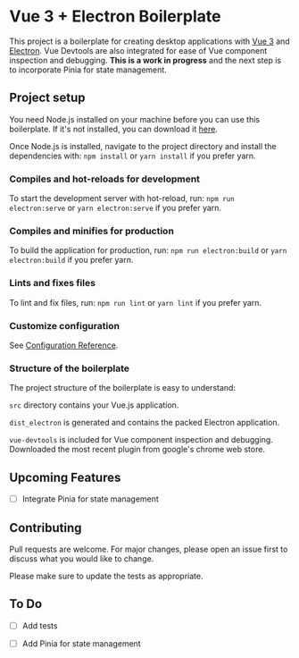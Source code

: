 # Vue 3 + Electron Boilerplate

This project is a boilerplate for creating desktop applications with [Vue 3](https://v3.vuejs.org/) and [Electron](https://www.electronjs.org/). Vue Devtools are also integrated for ease of Vue component inspection and debugging. **This is a work in progress** and the next step is to incorporate Pinia for state management.

## Project setup

You need Node.js installed on your machine before you can use this boilerplate. If it's not installed, you can download it [here](https://nodejs.org/en/download/).

Once Node.js is installed, navigate to the project directory and install the dependencies with:
``` npm install ```
or
``` yarn install ```
if you prefer yarn.

      
### Compiles and hot-reloads for development

To start the development server with hot-reload, run:
``` npm run electron:serve ```
or
``` yarn electron:serve ```
if you prefer yarn.

### Compiles and minifies for production

To build the application for production, run:
``` npm run electron:build ```
or
``` yarn electron:build ```
if you prefer yarn.

### Lints and fixes files

To lint and fix files, run:
``` npm run lint ```
or
``` yarn lint ```
if you prefer yarn.

### Customize configuration

See [Configuration Reference](https://cli.vuejs.org/config/).

### Structure of the boilerplate

The project structure of the boilerplate is easy to understand:

`src` directory contains your Vue.js application.

`dist_electron` is generated and contains the packed Electron application.

`vue-devtools` is included for Vue component inspection and debugging. Downloaded the most recent plugin from google's chrome web store.

## Upcoming Features

- [ ] Integrate Pinia for state management

## Contributing

Pull requests are welcome. For major changes, please open an issue first to discuss what you would like to change.

Please make sure to update the tests as appropriate.

## To Do

- [ ] Add tests
- [ ] Add Pinia for state management

